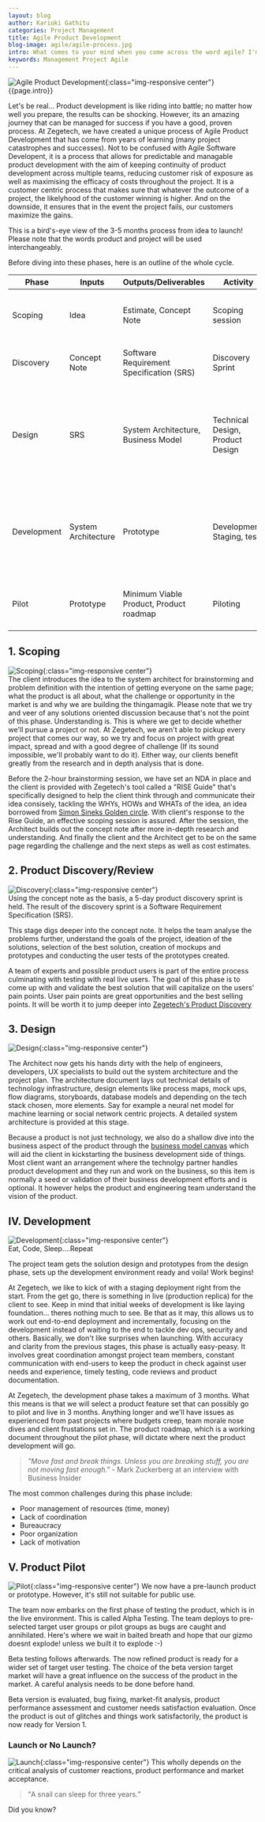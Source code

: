 ```yaml
---
layout: blog
author: Kariuki Gathitu
categories: Project Management
title: Agile Product Development
blog-image: agile/agile-process.jpg
intro: What comes to your mind when you come across the word agile? I'm sure you'd have an answer at the blink of an eye. Agile software development has been around for over a decade now, driving people away from the traditional software development process that plainly used to ship software but not products. But what about product development? At Zegetech, we have devised a framework that answers this question and ensures that we get shipping, fast! Take a journey through the process as we share Zegetech's new results-proven and definitely interesting product development process.
keywords: Management Project Agile 
---
```


![Agile Product Development](/assets/images/blog/{{page.blog-image}}){:class="img-responsive center"}
{{page.intro}}

Let's be real... Product development is like riding into battle; no matter how well you prepare, the results can be shocking. However, its an amazing journey that can be managed for success if you have a good, proven process. At Zegetech, we have created a unique process of Agile Product Development that has come from years of learning (many project catastrophes and successes). Not to be confused with Agile Software Developent, it is a process that allows for predictable and managable product development with the aim of keeping continuity of product development across multiple teams, reducing customer risk of exposure as well as maximising the efficacy of costs throughout the project. It is a customer centric process that makes sure that whatever the outcome of a project, the likelyhood of the customer winning is higher. And on the downside, it ensures that in the event the project fails, our customers maximize the gains.

This is a bird's-eye view of the 3-5 months process from idea to launch! Please note that the words product and project will be used interchangeably.

Before diving into these phases, here is an outline of the whole cycle.

|Phase|Inputs|Outputs/Deliverables|Activity|Tasks|
|---|---|---|---|---|
|Scoping|Idea|Estimate, Concept Note|Scoping session|Brainstorming, Ideation, Problem Definition, Research|
|Discovery|Concept Note|Software Requirement Specification (SRS)|Discovery Sprint|Research, Prototyping, Project planning|
|Design|SRS|System Architecture, Business Model|Technical Design, Product Design|Business model canvas, Product Prototyping, Product Design, Pitch Deck, Tool Setup, Mockups, Models etc...|
|Development|System Architecture|Prototype|Development, Staging, tests|Code workflows, Setup Environments, Planning, Coding, Tests, Code Review, Documentation etc...|
|Pilot|Prototype|Minimum Viable Product, Product roadmap|Piloting|Debugging, Pilot Monitoring and Evaluation, Launch|

## 1. Scoping
![Scoping](/assets/images/blog/agile/scoping.jpg){:class="img-responsive center"}<br>
The client introduces the idea to the system architect for brainstorming and problem definition with the intention of getting everyone on the same page; what the product is all about, what the challenge or opportunity in the market is and why we are building the thingamagik. Please note that we try and veer of any solutions oriented discussion because that's not the point of this phase. Understanding is. This is where we get to decide whether we'll pursue a project or not. At Zegetech, we aren't able to pickup every project that comes our way, so we try and focus on project with great impact, spread and with a good degree of challenge (If its sound impossible, we'll probably want to do it). Either way, our clients benefit greatly from the research and in depth analysis that is done.

Before the 2-hour brainstorming session, we have set an NDA in place and the client is provided with Zegetech's tool called a "RISE Guide" that's specifically designed to help the client think through and communicate their idea consisely, tackling the WHYs, HOWs and WHATs of the idea, an idea borrowed from [Simon Sineks Golden circle](https://www.ted.com/talks/simon_sinek_how_great_leaders_inspire_action?language=en). With client's response to the Rise Guide, an effective scoping session is assured. After the session, the Architect builds out the concept note after more in-depth research and understanding. And finally the client and the Architect get to be on the same page regarding the challenge and the next steps as well as cost estimates.

## 2. Product Discovery/Review
![Discovery](/assets/images/blog/agile/discovery.jpeg){:class="img-responsive center"}<br>
Using the concept note as the basis, a 5-day product discovery sprint is held. The result of the discovery sprint is a Software Requirement Specification (SRS).

This stage digs deeper into the concept note. It helps the team analyse the problems further, understand the goals of the project, ideation of the solutions, selection of the best solution, creation of mockups and prototypes and conducting the user tests of the prototypes created.

A team of experts and possible product users is part of the entire process culminating with testing with real live users. The goal of this phase is to come up with and validate the best solution that will capitalize on the users' pain points. User pain points are great opportunities and the best selling points. It will be worth it to jump deeper into [Zegetech's Product Discovery](2019-01-19-product-discovery.md)

## 3. Design
![Design](/assets/images/blog/agile/design.png){:class="img-responsive center"}<br>

The Architect now gets his hands dirty with the help of engineers, developers, UX specialists to build out the system architecture and the project plan. The architecture document lays out technical details of technology infrastructure, design elements like process maps, mock ups, flow diagrams, storyboards, database models and depending on the tech stack chosen, more elements. Say for example a neural net model for machine learning or social network centric projects. A detailed system architecture is provided at this stage.

Because a product is not just technology, we also do a shallow dive into the business aspect of the product through the [business model canvas](https://strategyzer.com/) which will aid the client in kickstarting the business development side of things. Most client want an arrangement where the technolgy partner handles product development and they run and work on the business, so this item is normally a seed or validation of their business development efforts and is optional. It however helps the product and engineering team understand the vision of the product.

## IV. Development
![Development](/assets/images/blog/agile/development.png){:class="img-responsive center"}
<br>
Eat, Code, Sleep....Repeat

The project team gets the solution design and prototypes from the design phase, sets up the development environment ready and voila! Work begins!

At Zegetech, we like to kick of with a staging deployment right from the start. From the get go, there is something in live (production replica) for the client to see. Keep in mind that initial weeks of development is like laying foundation... theres nothing much to see. Be that as it may, this allows us to work out end-to-end deployment and incrementally, focusing on the development instead of waiting to the end to tackle dev ops, security and others. Basically, we don't like surprises when launching. With accuracy and clarity from the previous stages, this phase is actually easy-peasy. It involves great coordination amongst project team members, constant communication with end-users to keep the product in check against user needs and experience, timely testing, code reviews and product documentation.

At Zegetech, the development phase takes a maximum of 3 months. What this means is that we will select a product feature set that can possibly go to pilot and live in 3 months. Anything longer and we'll have issues as experienced from past projects where budgets creep, team morale nose dives and client frustations set in. The product roadmap, which is a working document throughout the pilot phase, will dictate where next the product development will go.

> *"Move fast and break things. Unless you are breaking stuff, you are not moving fast enough."* - Mark Zuckerberg at an interview with Business Insider

The most common challenges during this phase include:

 - Poor management of resources (time, money)
 - Lack of coordination
 - Bureaucracy
 - Poor organization
 - Lack of motivation

## V. Product Pilot
![Pilot](/assets/images/blog/agile/pilot.png){:class="img-responsive center"}
We now have a pre-launch product or prototype. However, it's still not suitable for public use.

The team now embarks on the first phase of testing the product, which is in the live environment. This is called Alpha Testing. The team deploys to pre-selected target user groups or pilot groups as bugs are caught and annihilated. Here's where we wait in baited breath and hope that our gizmo doesnt explode! unless we built it to explode :-)

Beta testing follows afterwards. The now refined product is ready for a wider set of target user testing. The choice of the beta version target market will have a great influence on the success of the product in the market. A careful analysis needs to be done before hand.

Beta version is evaluated, bug fixing, market-fit analysis, product performance assessment and customer needs satisfaction evaluation. Once the product is out of glitches and things work satisfactorily, the product is now ready for Version 1.


### Launch or No Launch?
![Launch](/assets/images/blog/agile/rocket_launch.gif){:class="img-responsive center"}
This wholly depends on the critical analysis of customer reactions, product performance and market acceptance.

> <q>A snail can sleep for three years.</q>

Did you know?
